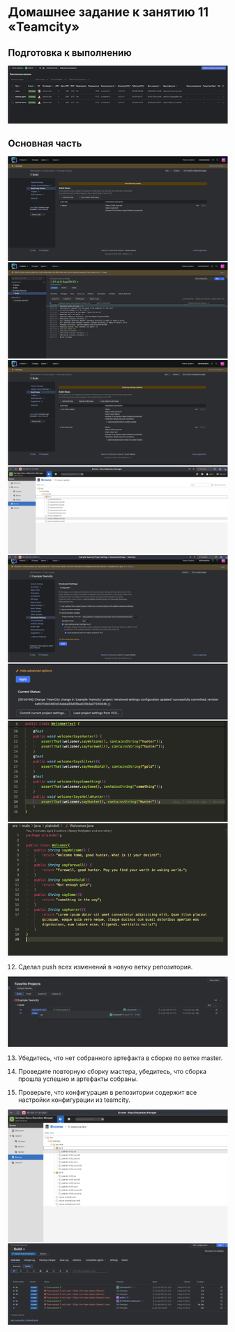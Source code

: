 # Домашнее задание к занятию 11 «Teamcity»

## Подготовка к выполнению

![1.png](img/1.png)

## Основная часть
![2.png](img/2.png)
![3.png](img/3.png)
![4.png](img/4.png)
![5.png](img/5.png)
![6.png](img/6.png)
![7.png](img/7.png)
![8.png](img/8.png)
![9.png](img/9.png)

12. Сделал push всех изменений в новую ветку репозитория.

![10.png](img/10.png)

13. Убедитесь, что нет собранного артефакта в сборке по ветке master.

17. Проведите повторную сборку мастера, убедитесь, что сборка прошла успешно и артефакты собраны.
18. Проверьте, что конфигурация в репозитории содержит все настройки конфигурации из teamcity.

![11.png](img/11.png)
![12.png](img/12.png)

